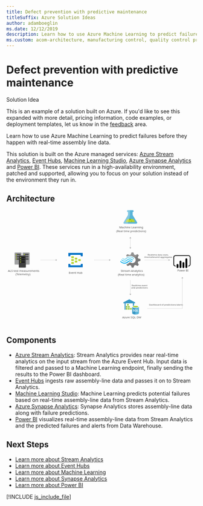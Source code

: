 ```yaml
---
title: Defect prevention with predictive maintenance
titleSuffix: Azure Solution Ideas
author: adamboeglin
ms.date: 12/12/2019
description: Learn how to use Azure Machine Learning to predict failures before they happen with real-time assembly line data.
ms.custom: acom-architecture, manufacturing control, quality control process, manufacturing quality control
---
```

# Defect prevention with predictive maintenance

<div class="alert">
    <p class="alert-title">
        <span class="icon is-left" aria-hidden="true">
            <span class="icon docon docon-lightbulb" role="presentation"></span>
        </span>Solution Idea</p>
    <p>This is an example of a solution built on Azure. If you'd like to see this expanded with more detail, pricing information, code examples, or deployment templates, let us know in the <a href="#feedback">feedback</a> area.</p>
</div>

Learn how to use Azure Machine Learning to predict failures before they happen with real-time assembly line data.

This solution is built on the Azure managed services: [Azure Stream Analytics](https://azure.microsoft.com/services/stream-analytics/), [Event Hubs](https://azure.microsoft.com/services/event-hubs/), [Machine Learning Studio](https://azure.microsoft.com/services/machine-learning-studio/), [Azure Synapse Analytics](https://azure.microsoft.com/services/synapse-analytics/) and [Power BI](https://powerbi.microsoft.com). These services run in a high-availability environment, patched and supported, allowing you to focus on your solution instead of the environment they run in.

## Architecture

<svg class="architecture-diagram" aria-labelledby="defect-prevention-with-predictive-maintenance" height="639.059" viewbox="0 0 1065.788 639.059" width="1065.788" xmlns="http://www.w3.org/2000/svg">
    <path d="M731.8 67.4l-24.5-40.7V10.2h.4c2.9 0 5.2-2.2 5.3-5.1-.1-2.9-2.4-5.1-5.3-5.1l-26.6.1c-2.9 0-5.2 2.2-5.3 5.1.1 2.9 2.4 5.1 5.3 5.1h.4v16.5l-24.3 40.8c-2.7 4.5-.5 8.1 4.9 8.1l64.8-.1c5.4-.1 7.6-3.8 4.9-8.2z" fill="#59B4D9"/>
    <path fill="#B8D432" d="M677.3 49.9l-10 16.9 54.5-.1-10.1-16.8z"/>
    <path d="M692.7 54.9c2.7 0 4.9-2.1 4.9-4.8 0-.7-.2-1.4-.5-2.1h-8.8c-.3.6-.5 1.4-.5 2.1 0 2.7 2.2 4.9 4.9 4.8z" fill="#7FBA00"/>
    <ellipse cx="701.9" cy="60.4" fill="#7FBA00" rx="2.4" ry="2.3" transform="translate(-.124 1.458)"/>
    <path d="M657.3 67.5l24.3-40.8V10.2h-.4c-2.9.1-5.2-2.2-5.3-5.1 0-2.9 2.4-5.1 5.3-5.1h11.5l.1 26.5-12.8 49h-17.7c-5.5.1-7.7-3.5-5-8z" fill="#FFF" opacity=".25"/>
    <path d="M735.9 293.9l2.7-6.8L751 283v-9.6l-1.4-.4-11.1-3.1-2.7-6.8 5.7-11.1-7-6.8-1.4.7-10.2 5-7.2-2.8-4.5-11.6H701l-.5 1.3-3.4 10.3-7 2.6-12-5-7.2 6.8.7 1.3 3.2 5.7c5.5-3 11.6-4.5 17.9-4.4 8.6.3 16.8 3.5 23.3 9.2 1.5 1.1 2.9 2.3 4.3 3.5.7.7 1.3 1.5 1.8 2.4 4.3 7.2 2.5 16.4-4.5 21.8-5.1 4-11.9 4.9-17.9 2.4-.7-.4-1.1-.4-1.4-.7-1.4-.7-2.7-1.6-3.8-2.6-.5 0-.7-.4-1.4-.4-1.5.1-2.8.7-3.8 1.7l-.5.4c-4 4.1-9 7.1-14.5 8.7l-2 4.1 6.8 6.5.5.4 1.4-.7 10.2-5 7 2.6L702 321h10.2l.5-1.3 3.6-10.3 7-2.6 12 5 6.8-7.2-.7-1.3-5.5-9.4z" fill="#7A7A7A"/>
    <path d="M675.3 276.8c-7.7 7.9-20.1 7.9-27.3-.4-.6-.9-1.8-1.1-2.7-.5-.2.1-.3.3-.5.5-.5.5-.7 1.1-.7 1.7.1.6.3 1.2.7 1.7 9 9.8 24.2 10 33.9.4 7.7-7.4 19.7-7.6 27.1.7 1.1 1.1 2.5 1.1 3.2 0 .5-.5.7-1.1.7-1.7-.1-.6-.3-1.2-.7-1.7-8.7-9.5-23.4-10.1-32.9-1.4-.3.2-.5.5-.8.7z" fill="#48C8EF"/>
    <path d="M692.3 281c-4.1-.1-8 1.5-10.8 4.4l-.5.4-.5.4c-5.1 5.3-12.3 8.2-19.7 7.9-7.5 0-14-3.5-19.4-8.7-1.1-1.1-2.5-1.1-3.2 0-.2 0-.2.4-.2 1.1.1.8.5 1.5 1.1 2 5.7 6.5 13.9 10.2 22.6 10.3 8.4.4 16.5-3.1 22.8-9.6l.5-.4.5-.4c2-2 4.7-3.1 7.5-3.1 2.7 0 5.2 1.3 7.5 3.5 1.1 1.1 2.5 1.1 3.2 0 .5-.5.7-1.1.7-1.7-.1-.6-.3-1.2-.7-1.7-3.3-2.8-7.3-4.3-11.4-4.4z" fill="#00ABEC"/>
    <path d="M673.3 272c5.2-5.3 12.3-8.2 19.7-8.1 7.2 0 14 3.5 19 8.7 1.1 1.1 2.5 1.1 3.2 0 .5-.5.7-1.1.7-1.7-.1-.6-.3-1.2-.7-1.7-5.7-6.5-13.9-10.2-22.6-10.3-8.6-.1-16.9 3.4-22.8 9.6l-.5.4-.5.4c-2 2-4.7 3.1-7.5 3.1-2.9 0-5.2-1.3-7.5-3.5-1.1-1.1-2.5-1.1-3.2 0-.5.5-.7 1.1-.7 1.7.1.6.3 1.2.7 1.7 5.6 6 15 6.4 21 .9.2-.1.3-.3.5-.4l.5-.4.7-.4z" fill="#84D6EF"/>
    <g opacity=".2" fill="#F1F1F1">
        <path d="M694.3 290.8c-.5 0-.7-.4-1.4-.4-1.5.1-2.8.7-3.8 1.7l-.5.4c-4 4.1-9 7.1-14.5 8.7l-2 4.1 3.6 3.5 18.6-18zM675.1 259.6c5.5-3 11.6-4.5 17.9-4.4 8.6.3 16.8 3.5 23.3 9.2 1.1.9 2 1.5 3.2 2.4l18.8-18.1-3.8-3.7-1.4.7-10.2 5-7-2.6-4.5-11.6h-10.2l-.5 1.3-3.4 10.3-7 2.6-12-5-7.2 6.8.7 1.3 3.3 5.8z"/>
    </g>
    <path d="M397.2 274.8c0 .7-.5 1.3-1.2 1.3h-11c-.7.1-1.3-.5-1.4-1.2V267c0-.7.5-1.3 1.2-1.3h11c.7-.1 1.3.5 1.4 1.2v7.9zM416.6 282.8c0 .7-.5 1.3-1.2 1.3h-11c-.7.1-1.3-.5-1.4-1.2v-8c0-.7.5-1.3 1.2-1.3h11c.7-.1 1.3.5 1.4 1.2v8zM397.2 290.8c0 .7-.5 1.3-1.2 1.3h-11c-.7.1-1.3-.5-1.4-1.2v-8c0-.7.5-1.3 1.2-1.3h11c.7-.1 1.3.5 1.4 1.2v8zM377.8 266.8c0 .7-.5 1.3-1.2 1.3H365.3c-.7.1-1.3-.5-1.4-1.2v-8.2c0-.7.5-1.3 1.2-1.3h11c1.1 0 1.7.5 1.7 1.3v8.1z" fill="#B8D432"/>
    <path d="M426.3 238.7h-77.6c-.7-.1-1.3.5-1.4 1.2v16.2c0 .7.5 1.3 1.2 1.3h8.5c.7.1 1.3-.5 1.4-1.2v-6.9h58.2v6.7c0 .8.6 1.3 1.7 1.3h8c.7.1 1.3-.5 1.4-1.2v-16.2c0-.7-.5-1.3-1.2-1.3-.1.1-.1.1-.2.1zM426.3 300.5h-8c-.7-.1-1.3.5-1.4 1.2V308.3h-58.5v-6.7c0-.8-.6-1.3-1.7-1.3h-8c-.8 0-1.4.5-1.4 1.6v15.8c0 .7.5 1.3 1.2 1.3h77.8c.7.1 1.3-.5 1.4-1.2v-16c0-.7-.5-1.3-1.2-1.3h-.2z" fill="#0072C6"/>
    <path d="M377.8 282.8c0 .7-.5 1.3-1.2 1.3H365.3c-.7.1-1.3-.5-1.4-1.2v-8.2c0-.7.5-1.3 1.2-1.3h11c1.1 0 1.7.5 1.7 1.3v8.1zM377.8 298.9c0 .7-.5 1.3-1.2 1.3H365.3c-.7.1-1.3-.5-1.4-1.2v-8.2c0-.7.5-1.3 1.2-1.3h11c1.1 0 1.7.5 1.7 1.3v8.1z" fill="#B8D432"/>
    <text fill="#505050" font-family="SegoeUI" font-size="15.372" transform="matrix(1.036 0 0 1 649.018 605.822)">
        Azure SQL DW
    </text>
    <text fill="#505050" font-family="SegoeUI" font-size="15.372" transform="matrix(1.036 0 0 1 632.033 101.647)">
        Machine Learning
    </text>
    <text fill="#505050" font-family="SegoeUI" font-size="15.372" transform="matrix(1.036 0 0 1 615.75 122.448)">
        (Real time predictions)
    </text>
    <text fill="#505050" font-family="SegoeUI" font-size="14.173" transform="matrix(1.036 0 0 1 958.093 343.504)">
        Power BI
    </text>
    <text fill="#505050" font-family="SegoeUI" font-size="15.372" transform="matrix(1.036 0 0 1 8.81 344.524)">
        ALS test measurements
    </text>
    <text fill="#505050" font-family="SegoeUI" font-size="15.372" transform="matrix(1.036 0 0 1 51.147 362.97)">
        (Telemetry)
    </text>
    <text fill="#505050" font-family="SegoeUI" font-size="15.372" transform="matrix(1.036 0 0 1 349.615 355.796)">
        Event Hub
    </text>
    <text fill="#505050" font-family="SegoeUI" font-size="15.372" transform="matrix(1.036 0 0 1 640.611 344.524)">
        Stream Analytics
    </text>
    <text fill="#505050" font-family="SegoeUI" font-size="15.372" transform="matrix(1.036 0 0 1 624.76 365.325)">
        (Real time analytics)
    </text>
    <text fill="#505050" font-family="SegoeUI" font-size="12.298" transform="matrix(1.036 0 0 1 799.277 532.521)">
        Dashboard of predictions/alerts
    </text>
    <text fill="#505050" font-family="SegoeUI" font-size="12.298" transform="matrix(1.036 0 0 1 791.438 254.802)">
        Realtime data stats,
    </text>
    <text fill="#505050" font-family="SegoeUI" font-size="12.298" transform="matrix(1.036 0 0 1 772.998 267.1)">
        Anomaliesand aggregates
    </text>
    <text fill="#505050" font-family="SegoeUI" font-size="12.298" transform="matrix(1.036 0 0 1 701.444 425.943)">
        Realtime event
    </text>
    <text fill="#505050" font-family="SegoeUI" font-size="12.298" transform="matrix(1.036 0 0 1 699.501 438.241)">
        and predictions
    </text>
    <path fill="none" stroke="#AFAFAF" stroke-miterlimit="10" stroke-width=".962" d="M694.5 155.9v53.5"/>
    <path fill="#AFAFAF" d="M689.7 157.3l4.8-8.3 4.8 8.3zM689.7 208l4.8 8.3 4.8-8.3z"/>
    <path fill="none" stroke="#AFAFAF" stroke-miterlimit="10" stroke-width=".962" d="M577 278.8h-86.4"/>
    <path fill="#AFAFAF" d="M575.6 274l8.3 4.8-8.3 4.8z"/>
    <path fill="none" stroke="#AFAFAF" stroke-miterlimit="10" stroke-width=".962" d="M694.5 468.7v-78.2"/>
    <path fill="#AFAFAF" d="M699.3 467.3l-4.8 8.3-4.8-8.3z"/>
    <path fill="none" stroke="#AFAFAF" stroke-miterlimit="10" stroke-width=".962" d="M985.6 380v170.4"/>
    <path fill="#AFAFAF" d="M980.8 381.4l4.8-8.3 4.8 8.3z"/>
    <path fill="none" stroke="#AFAFAF" stroke-miterlimit="10" stroke-width=".962" d="M909.8 278.8H774.2"/>
    <path fill="#AFAFAF" d="M908.4 274l8.3 4.8-8.3 4.8z"/>
    <path fill="none" stroke="#AFAFAF" stroke-miterlimit="10" stroke-width=".962" d="M277.6 278.8h-86.4"/>
    <path fill="#AFAFAF" d="M276.2 274l8.3 4.8-8.3 4.8z"/>
    <path d="M692.9 591.6h.5" fill="#0072C6"/>
    <path d="M692.9 591.6h.5" fill="#FFF" opacity=".15"/>
    <path d="M85.6 300.7c0 1.9-1.5 3.4-3.4 3.4H49.5c-1.9 0-3.4-1.5-3.4-3.4v-60.5c0-1.9 1.5-3.4 3.4-3.4h32.6c1.9 0 3.4 1.5 3.4 3.4v60.5h.1z" fill="#A0A1A2"/>
    <path d="M52 273.1c0-2.4 1.9-4.4 4.3-4.4H76c2.4 0 4.4 1.9 4.4 4.3v.1c0 2.4-1.9 4.4-4.3 4.4H56.2c-2.4-.1-4.2-2-4.2-4.4z" fill="#1E1E1E" opacity=".6"/>
    <circle cx="56.4" cy="273.1" fill="#B8D432" r="2.9"/>
    <path d="M52 260.3c0-2.4 1.9-4.4 4.3-4.4H76c2.4 0 4.4 1.9 4.4 4.3v.1c0 2.4-1.9 4.4-4.3 4.4H56.2c-2.4-.1-4.2-2-4.2-4.4z" fill="#1E1E1E" opacity=".6"/>
    <circle cx="56.4" cy="260.3" fill="#B8D432" r="2.9"/>
    <path d="M52 247.7c-.1-2.3 1.7-4.3 4-4.4h19.9c2.4 0 4.4 1.9 4.4 4.3v.1c0 2.4-1.9 4.4-4.3 4.4H56.2c-2.3-.1-4.2-2-4.2-4.4z" fill="#1E1E1E" opacity=".6"/>
    <circle cx="56.4" cy="247.7" fill="#B8D432" r="2.9"/>
    <path d="M130.1 300.7c0 1.9-1.5 3.4-3.4 3.4H94c-1.9 0-3.4-1.5-3.4-3.4v-60.5c0-1.9 1.5-3.4 3.4-3.4h32.8c1.9 0 3.4 1.5 3.4 3.4l-.1 60.5z" fill="#A0A1A2"/>
    <path d="M96.5 273.1c0-2.4 1.9-4.4 4.3-4.4h19.8c2.4 0 4.4 1.9 4.4 4.3v.1c0 2.4-1.9 4.4-4.3 4.4H100.8c-2.4-.1-4.3-2-4.3-4.4z" fill="#1E1E1E" opacity=".6"/>
    <circle cx="100.9" cy="273.1" fill="#B8D432" r="2.9"/>
    <path d="M96.5 260.3c0-2.4 1.9-4.4 4.3-4.4h19.8c2.4 0 4.4 1.9 4.4 4.3v.1c0 2.4-1.9 4.4-4.3 4.4H100.8c-2.4-.1-4.3-2-4.3-4.4z" fill="#1E1E1E" opacity=".6"/>
    <circle cx="100.9" cy="260.3" fill="#B8D432" r="2.9"/>
    <path d="M96.5 247.7c0-2.4 1.9-4.4 4.3-4.4h19.8c2.4 0 4.4 1.9 4.4 4.3v.1c0 2.4-1.9 4.4-4.3 4.4H100.8c-2.4-.1-4.2-2-4.3-4.4z" fill="#1E1E1E" opacity=".6"/>
    <circle cx="100.9" cy="247.7" fill="#B8D432" r="2.9"/>
    <path d="M109.3 317.5c0 1.9-1.5 3.4-3.4 3.4H73.3c-1.9 0-3.4-1.5-3.4-3.4V257c0-1.9 1.5-3.4 3.4-3.4h32.6c1.9 0 3.4 1.5 3.4 3.4v60.5z" fill="#3E3E3E"/>
    <path d="M75.7 289.9c0-2.4 1.9-4.4 4.3-4.4h19.8c2.4 0 4.4 1.9 4.4 4.3v.1c0 2.4-1.9 4.4-4.3 4.4H80.1c-2.4 0-4.4-1.9-4.4-4.4z" fill="#1E1E1E"/>
    <circle cx="80.2" cy="289.9" fill="#B8D432" r="2.9"/>
    <path d="M75.7 277.1c0-2.4 1.9-4.4 4.3-4.4h19.8c2.4 0 4.4 1.9 4.4 4.3v.1c0 2.4-1.9 4.4-4.3 4.4H80.1c-2.4 0-4.4-1.9-4.4-4.4 0 .1 0 0 0 0z" fill="#1E1E1E"/>
    <circle cx="80.2" cy="277.1" fill="#B8D432" r="2.9"/>
    <path d="M75.7 264.5c0-2.4 1.9-4.4 4.3-4.4h19.8c2.4 0 4.4 1.9 4.4 4.3v.1c0 2.4-1.9 4.4-4.3 4.4H80.1c-2.4-.1-4.4-2-4.4-4.4z" fill="#1E1E1E"/>
    <circle cx="80.2" cy="264.5" fill="#B8D432" r="2.9"/>
    <path fill="none" stroke="#AFAFAF" stroke-miterlimit="10" stroke-width=".962" d="M789.6 549.9h196.3"/>
    <path d="M1020 314h-1.9v-3.9h1.9c4.1 0 7.4-3.3 7.4-7.4v-39.4c0-4.1-3.3-7.4-7.4-7.4h-73.1c-4.1 0-7.4 3.3-7.4 7.4v39.4c0 4.1 3.3 7.4 7.4 7.4h1.9v3.9h-1.9c-6.2 0-11.3-5.1-11.3-11.3v-39.4c0-6.2 5.1-11.3 11.3-11.3h73.1c6.2 0 11.3 5.1 11.3 11.3v39.4c0 6.2-5 11.3-11.3 11.3"/>
    <path d="M958.8 301c2.9 0 5.2 2.3 5.2 5.2v12.1c0 2.9-2.3 5.2-5.2 5.2-2.9 0-5.2-2.3-5.2-5.2v-12.1c-.1-2.8 2.3-5.2 5.2-5.2zM975.3 323.6c-2.9 0-5.2-2.3-5.2-5.2v-31c0-2.9 2.3-5.2 5.2-5.2 2.9 0 5.2 2.3 5.2 5.2v31c0 2.8-2.4 5.2-5.2 5.2M1008.2 323.4c-2.9 0-5.2-2.3-5.2-5.2v-43.9c0-2.9 2.3-5.2 5.2-5.2 2.9 0 5.2 2.3 5.2 5.2v43.9c0 2.9-2.3 5.2-5.2 5.2M991.7 323.6c-2.9 0-5.2-2.3-5.2-5.2v-23c0-2.9 2.3-5.2 5.2-5.2 2.9 0 5.2 2.3 5.2 5.2v23c.1 2.8-2.3 5.2-5.2 5.2"/>
    <path fill="#7FBB42" d="M676.5 524.8h8.3v8.3h-8.3zM669.9 547.4h8.3v8.3h-8.3zM681.8 547.4h8.3v8.3h-8.3zM693.5 547.4h8.3v8.3h-8.3zM669.9 536.1h8.3v8.3h-8.3zM681.8 536.1h8.3v8.3h-8.3z"/>
    <path fill="#3999C6" d="M688.4 498.2l-32.9 17.5v5.1h6.7V556h5.6v-35.2h40.9v33h6.2v-33h6.1v-5.1z"/>
    <path fill="#B8D433" opacity=".8" d="M684.9 533.1h-1v-7.3h-7.4v-1h8.4z"/>
    <path fill="#B8D433" opacity=".5" d="M676.5 524.8h1v7.3h7.4v1h-8.4z"/>
    <path fill="#B8D433" opacity=".8" d="M678.2 544.4h-.9v-7.2h-7.4v-1.1h8.3z"/>
    <path fill="#B8D433" opacity=".5" d="M669.9 536.1h.9v7.3h7.4v1h-8.3z"/>
    <path fill="#B8D433" opacity=".8" d="M690.2 544.4h-1v-7.2h-7.4v-1.1h8.4z"/>
    <path fill="#B8D433" opacity=".5" d="M681.8 536.1h1v7.3h7.4v1h-8.4z"/>
    <path fill="#B8D433" opacity=".8" d="M678.2 555.7h-.9v-7.2h-7.4v-1.1h8.3z"/>
    <path fill="#B8D433" opacity=".5" d="M669.9 547.4h.9v7.3h7.4v1h-8.3z"/>
    <path fill="#B8D433" opacity=".8" d="M690.2 555.7h-1v-7.2h-7.4v-1.1h8.4z"/>
    <path fill="#B8D433" opacity=".5" d="M681.8 547.4h1v7.3h7.4v1h-8.4z"/>
    <path fill="#B8D433" opacity=".8" d="M701.9 555.7h-1v-7.2h-7.4v-1.1h8.4z"/>
    <path fill="#B8D433" opacity=".5" d="M693.5 547.4h1v7.3h7.4v1h-8.4z"/>
    <path fill="#B8D433" opacity=".8" d="M677.7 533.1h-1.2v-.9l7.2-7.4h1.2v.8zM683 544.4h-1.2v-.9l7.3-7.4h1.1v.8zM671.1 544.4h-1.2v-.9l7.2-7.4h1.1v.8zM671.1 555.7h-1.2v-.9l7.2-7.4h1.1v.8zM683 555.7h-1.2v-.9l7.3-7.4h1.1v.8zM694.8 555.7h-1.3v-.9l7.2-7.4h1.2v.8z"/>
    <path d="M705 539.8v36.3c0 3.7 8.5 6.8 18.9 6.8v-43.1H705z" fill="#3999C6"/>
    <path d="M723.5 583h.3c10.4 0 18.9-3.1 18.9-6.8v-36.3h-19.1V583h-.1z" fill="#5AB4D9"/>
    <path d="M742.7 539.8c0 3.7-8.5 6.8-18.9 6.8s-18.9-3.1-18.9-6.8c0-3.8 8.5-6.8 18.9-6.8s18.9 3 18.9 6.8" fill="#FFF"/>
    <path d="M738.8 539.4c0 2.5-6.7 4.5-15 4.5s-15-2-15-4.5 6.7-4.5 15-4.5c8.3-.1 15 2 15 4.5" fill="#7FBB42"/>
    <path d="M735.7 542.1c2-.8 3.1-1.7 3.1-2.7 0-2.5-6.7-4.5-15-4.5s-15 2-15 4.5c0 1.1 1.2 2 3.1 2.7 2.7-1.1 7.1-1.7 11.9-1.7 4.8-.1 9.1.7 11.9 1.7" fill="#B8D433"/>
    <path d="M709.6 565.8v-2.6c.4.4 1 .7 1.5.9.6.2 1.1.3 1.6.3.3 0 .6 0 .8-.1.2 0 .4-.1.6-.2s.3-.2.3-.4.1-.3.1-.4c0-.2 0-.4-.2-.6-.1-.2-.3-.3-.5-.5s-.5-.3-.8-.4c-.3-.1-.6-.3-1-.4-.9-.4-1.6-.8-2-1.3-.4-.6-.7-1.2-.7-2 0-.6.1-1.1.3-1.5.2-.4.6-.8 1-1.1.4-.3.9-.5 1.4-.6.6-.1 1.1-.2 1.7-.2.6 0 1.1 0 1.6.1.4 0 .9.2 1.3.3v2.4l-.6-.3c-.2-.1-.4-.2-.7-.2-.2 0-.5-.1-.7-.2h-1.5c-.2 0-.4.1-.6.2-.2.1-.3.2-.4.3-.1.2-.1.3-.1.4 0 .2 0 .3.2.5.1.2.2.3.4.4.2.1.4.3.7.4.3.1.6.3.9.4.4.2.9.4 1.2.6.4.2.7.4 1 .7.3.3.4.6.6 1 .1.3.2.7.2 1.2 0 .6-.1 1.2-.3 1.6-.2.4-.6.8-1 1.1-.4.3-.9.4-1.4.6-.6.1-1.1.2-1.7.2-.6 0-1.2 0-1.8-.2-.5 0-1-.2-1.4-.4zM724.1 566.5c-1.6 0-3-.6-4-1.6-1-1.1-1.6-2.5-1.6-4.2 0-1.8.5-3.2 1.6-4.4 1.1-1.1 2.4-1.7 4.1-1.7 1.6 0 3 .6 4 1.6s1.5 2.5 1.5 4.3c0 1.8-.5 3.2-1.6 4.4l-.1.1-.1.1 2.9 2.8h-3.6l-1.5-1.6c-.4.1-.9.2-1.6.2zm.2-9.6c-.9 0-1.6.3-2.2 1-.6.7-.8 1.6-.8 2.7s.3 2 .8 2.7c.6.7 1.2 1 2.1 1 .9 0 1.6-.3 2.1-1s.8-1.6.8-2.7c0-1.2-.3-2.1-.8-2.8-.5-.6-1.2-.9-2-.9zM738.5 566.3h-6.8v-11.5h2.6v9.3h4.3v2.2h-.1z" fill="#FFF"/>
</svg>

## Components
* [Azure Stream Analytics](https://azure.microsoft.com/services/stream-analytics/): Stream Analytics provides near real-time analytics on the input stream from the Azure Event Hub. Input data is filtered and passed to a Machine Learning endpoint, finally sending the results to the Power BI dashboard.
* [Event Hubs](https://azure.microsoft.com/services/event-hubs/) ingests raw assembly-line data and passes it on to Stream Analytics.
* [Machine Learning Studio](https://azure.microsoft.com/services/machine-learning-studio/): Machine Learning predicts potential failures based on real-time assembly-line data from Stream Analytics.
* [Azure Synapse Analytics](https://azure.microsoft.com/services/synapse-analytics/): Synapse Analytics stores assembly-line data along with failure predictions.
* [Power BI](https://powerbi.microsoft.com) visualizes real-time assembly-line data from Stream Analytics and the predicted failures and alerts from Data Warehouse.

## Next Steps
* [Learn more about Stream Analytics](/azure/stream-analytics/stream-analytics-introduction)
* [Learn more about Event Hubs](/azure/event-hubs/event-hubs-what-is-event-hubs)
* [Learn more about Machine Learning](/azure/machine-learning/machine-learning-what-is-machine-learning)
* [Learn more about Synapse Analytics](/azure/sql-data-warehouse/sql-data-warehouse-overview-what-is)
* [Learn more about Power BI](https://powerbi.microsoft.com/documentation/powerbi-landing-page/)

[!INCLUDE [js_include_file](../../_js/index.md)]
